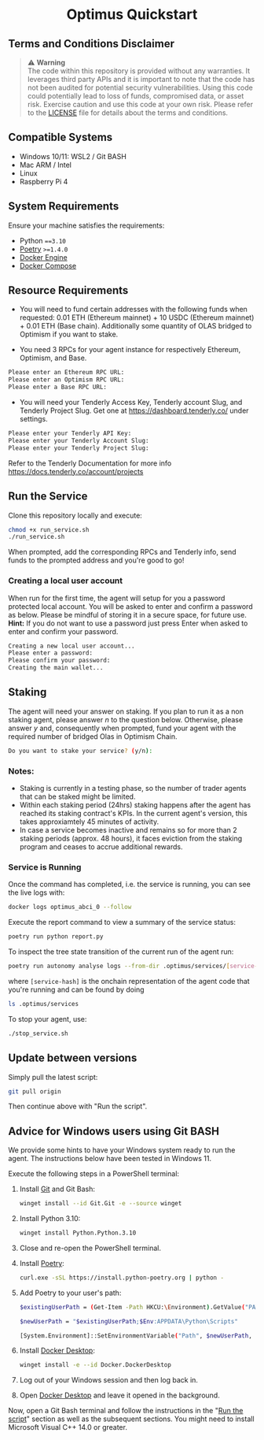 <h1 align="center">
<b>Optimus Quickstart</b>
</h1>

## Terms and Conditions Disclaimer

> :warning: **Warning** <br />
> The code within this repository is provided without any warranties. It leverages third party APIs and it is important to note that the code has not been audited for potential security vulnerabilities.
> Using this code could potentially lead to loss of funds, compromised data, or asset risk.
> Exercise caution and use this code at your own risk. Please refer to the [LICENSE](./LICENSE) file for details about the terms and conditions.

## Compatible Systems

- Windows 10/11: WSL2 / Git BASH
- Mac ARM / Intel
- Linux
- Raspberry Pi 4

## System Requirements

Ensure your machine satisfies the requirements:

- Python `==3.10`
- [Poetry](https://python-poetry.org/docs/) `>=1.4.0`
- [Docker Engine](https://docs.docker.com/engine/install/)
- [Docker Compose](https://docs.docker.com/compose/install/)

## Resource Requirements

- You will need to fund certain addresses with the following funds when requested: 0.01 ETH (Ethereum mainnet) + 10 USDC (Ethereum mainnet) + 0.01 ETH (Base chain). Additionally some quantity of OLAS bridged to Optimism if you want to stake.

- You need 3 RPCs for your agent instance for respectively Ethereum, Optimism, and Base.
```bash
Please enter an Ethereum RPC URL:
Please enter an Optimism RPC URL:
Please enter a Base RPC URL:
  ```

- You will need your Tenderly Access Key, Tenderly account Slug, and Tenderly Project Slug. Get one at https://dashboard.tenderly.co/ under settings. 
```bash
Please enter your Tenderly API Key:
Please enter your Tenderly Account Slug:
Please enter your Tenderly Project Slug: 
  ```
Refer to the Tenderly Documentation for more info https://docs.tenderly.co/account/projects
## Run the Service

Clone this repository locally and execute:
```bash
chmod +x run_service.sh
./run_service.sh
```
When prompted, add the corresponding RPCs and Tenderly info, send funds to the prompted address and you're good to go!

### Creating a local user account

When run for the first time, the agent will setup for you a password protected local account. You will be asked to enter and confirm a password as below. 
Please be mindful of storing it in a secure space, for future use. **Hint:** If you do not want to use a password just press Enter when asked to enter and confirm your password.

```bash
Creating a new local user account...
Please enter a password: 
Please confirm your password: 
Creating the main wallet...
```

## Staking

The agent will need your answer on staking. If you plan to run it as a non staking agent, please answer _n_ to the question below. Otherwise, please answer _y_ and, consequently when prompted, fund your agent with the required number of bridged Olas in Optimism Chain.

```bash
Do you want to stake your service? (y/n):
```

### Notes:

- Staking is currently in a testing phase, so the number of trader agents that can be staked might be limited.
- Within each staking period (24hrs) staking happens after the agent has reached its staking contract's KPIs. In the current agent's version, this takes approxiamtely 45 minutes of activity.
- In case a service becomes inactive and remains so for more than 2 staking periods (approx. 48 hours), it faces eviction from the staking program and ceases to accrue additional rewards.

### Service is Running

Once the command has completed, i.e. the service is running, you can see the live logs with:

```bash
docker logs optimus_abci_0 --follow
```
Execute the report command to view a summary of the service status:

```bash
poetry run python report.py
```
To inspect the tree state transition of the current run of the agent run:
```bash
poetry run autonomy analyse logs --from-dir .optimus/services/[service-hash]/deployment/persistent_data/logs/  --agent aea_0 --fsm --reset-db
```
where `[service-hash]` is the onchain representation of the agent code that you're running and can be found by doing

```bash
ls .optimus/services
```

To stop your agent, use:

```bash
./stop_service.sh
```

## Update between versions

Simply pull the latest script:

```bash
git pull origin
```

Then continue above with "Run the script".


## Advice for Windows users using Git BASH

We provide some hints to have your Windows system ready to run the agent. The instructions below have been tested in Windows 11.

Execute the following steps in a PowerShell terminal:

1. Install [Git](https://git-scm.com/download/win) and Git Bash:

    ```bash
    winget install --id Git.Git -e --source winget
    ```

2. Install Python 3.10:

    ```bash
    winget install Python.Python.3.10
    ```

3. Close and re-open the PowerShell terminal.

4. Install [Poetry](https://python-poetry.org/docs/):

    ```bash
    curl.exe -sSL https://install.python-poetry.org | python -
    ```

5. Add Poetry to your user's path:

    ```bash
    $existingUserPath = (Get-Item -Path HKCU:\Environment).GetValue("PATH", $null, "DoNotExpandEnvironmentNames")

    $newUserPath = "$existingUserPath;$Env:APPDATA\Python\Scripts"

    [System.Environment]::SetEnvironmentVariable("Path", $newUserPath, "User")
    ```

6. Install [Docker Desktop](https://www.docker.com/products/docker-desktop/):

    ```bash
    winget install -e --id Docker.DockerDesktop
    ```

7. Log out of your Windows session and then log back in.

8. Open [Docker Desktop](https://www.docker.com/products/docker-desktop/) and leave it opened in the background.

Now, open a Git Bash terminal and follow the instructions in the "[Run the script](#run-the-script)" section as well as the subsequent sections. You might need to install Microsoft Visual C++ 14.0 or greater.
